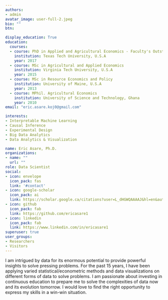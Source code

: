```yaml
---
authors:
- admin
avatar_image: user-full-2.jpeg
bio: ""
btn:

display_education: True
education:
  courses:
  - course: PhD in Applied and Agricultural Economics - Faculty's Outstanding Ph.D Award
    institution: Texas Tech University, U.S.A
    year: 2017
  - course: MSc in Agricultural and Applied Economics
    institution: Virginia Tech University, U.S.A
    year: 2015
  - course: MSc in Resource Economics and Policy
    institution: University of Maine, U.S.A
    year: 2013
  - course: MPhil. Agricultural Economics
    institution: University of Science and Technology, Ghana
    year: 2010
email: "eric.asare.koj0@gmail.com"

interests:
- Interpretable Machine Learning
- Causal Inference
- Experimental Design
- Big Data Analytics
- Data Analytics & Visualization 

name: Eric Asare, Ph.D.
organizations:
- name: ""
  url: ""
role: Data Scientist
social:
- icon: envelope
  icon_pack: fas
  link: '#contact'
- icon: google-scholar
  icon_pack: ai
  link: https://scholar.google.ca/citations?user=L_dHGWQAAAAJ&hl=en&authuser=1
- icon: github
  icon_pack: fab
  link: https://github.com/ericasare1
- icon: linkedin
  icon_pack: fab
  link: https://www.linkedin.com/in/ericasare1
superuser: true
user_groups:
- Researchers
- Visitors
---
```


I am intrigued by data for its enormous potential to provide powerful insights to solve pressing problems. For the past 15 years, I have been applying varied statistical/econometric methods and data visualizations on different forms of data to solve problems. I am passionate about investing in continuous education to prepare me to solve the complexities of data now and its evolution tomorrow. I would love to find the right opportunity to express my skills in a win-win situation. 




